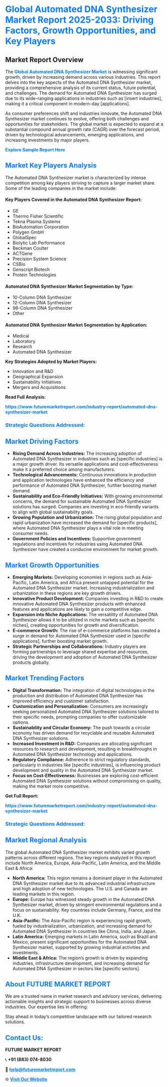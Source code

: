 <h1 style="color: #007BFF;">Global Automated DNA Synthesizer Market Report 2025-2033: Driving Factors, Growth Opportunities, and Key Players</h1>

<section id="overview">
<h2>Market Report Overview</h2>
<p>The <a href="https://www.futuremarketreport.com/industry-report/automated-dna-synthesizer-market" style="color: #007BFF; text-decoration: none;"><strong>Global Automated DNA Synthesizer Market</strong></a> is witnessing significant growth, driven by increasing demand across various industries. This report delves into the key aspects of the Automated DNA Synthesizer market, providing a comprehensive analysis of its current status, future potential, and challenges. The demand for Automated DNA Synthesizer has surged due to its wide-ranging applications in industries such as [insert industries], making it a critical component in modern-day [applications].</p>
<p>As consumer preferences shift and industries innovate, the Automated DNA Synthesizer market continues to evolve, offering both challenges and opportunities for stakeholders. The global market is expected to expand at a substantial compound annual growth rate (CAGR) over the forecast period, driven by technological advancements, emerging applications, and increasing investments by major players.</p>
</section>

<section id="overview">
<p><a href="https://www.futuremarketreport.com/request-sample/reportId=127504" style="color: #007BFF; text-decoration: none;"><strong>Explore Sample Report Here</strong></a></p>
</section>

<section id="key-players">
<h2 style="color: #007BFF;">Market Key Players Analysis</h2>
<p>The Automated DNA Synthesizer market is characterized by intense competition among key players striving to capture a larger market share. Some of the leading companies in the market include:</p>
<h4>Key Players Covered in the Automated DNA Synthesizer Report:</h4>
<ul><li>GE</li><li>Thermo Fisher Scientific</li><li>Tekna Plasma Systems</li><li>BioAutomation Corporation</li><li>Polygen GmbH</li><li>GlobalSpec</li><li>Biolytic Lab Performance</li><li>Beckman Coulter</li><li>ACTGene</li><li>Precision System Science</li><li>CSBio</li><li>Genscript Biotech</li><li>Protein Technologies</li></ul>
<h4>Automated DNA Synthesizer Market Segmentation by Type:</h4>
<ul><li>10-Column DNA Synthesizer</li><li>12-Column DNA Synthesizer</li><li>96-Column DNA Synthesizer</li><li>Other</li></ul>

<h4>Automated DNA Synthesizer Market Segmentation by Application:</h4>
<ul><li>Medical</li><li>Laboratory</li><li>Research</li><li>Automated DNA Synthesizer</li></ul>
<p><strong>Key Strategies Adopted by Market Players:</strong></p>
<ul>
<li>Innovation and R&D</li>
<li>Geographical Expansion</li>
<li>Sustainability Initiatives</li>
<li>Mergers and Acquisitions</li>
</ul>
</section>

<section>
<p><strong>Read Full Analysis: </strong></p><a href="https://www.futuremarketreport.com/industry-report/automated-dna-synthesizer-market" style="color: #007BFF; text-decoration: none;"><strong>https://www.futuremarketreport.com/industry-report/automated-dna-synthesizer-market</strong></a>
<h3 style="color: #007BFF;">Strategic Questions Addressed:</h3>
</section>

<section id="driving-factors">
<h2 style="color: #007BFF;">Market Driving Factors</h2>
<ul>
<li><strong>Rising Demand Across Industries:</strong> The increasing adoption of Automated DNA Synthesizer in industries such as [specific industries] is a major growth driver. Its versatile applications and cost-effectiveness make it a preferred choice among manufacturers.</li>
<li><strong>Technological Advancements:</strong> Continuous innovations in production and application technologies have enhanced the efficiency and performance of Automated DNA Synthesizer, further boosting market demand.</li>
<li><strong>Sustainability and Eco-Friendly Initiatives:</strong> With growing environmental concerns, the demand for sustainable Automated DNA Synthesizer solutions has surged. Companies are investing in eco-friendly variants to align with global sustainability goals.</li>
<li><strong>Growing Population and Urbanization:</strong> The rising global population and rapid urbanization have increased the demand for [specific products], where Automated DNA Synthesizer plays a vital role in meeting consumer needs.</li>
<li><strong>Government Policies and Incentives:</strong> Supportive government regulations and incentives for industries using Automated DNA Synthesizer have created a conducive environment for market growth.</li>
</ul>
</section>

<section id="growth-opportunities">
<h2 style="color: #007BFF;">Market Growth Opportunities</h2>
<ul>
<li><strong>Emerging Markets:</strong> Developing economies in regions such as Asia-Pacific, Latin America, and Africa present untapped potential for the Automated DNA Synthesizer market. Increasing industrialization and urbanization in these regions are key growth drivers.</li>
<li><strong>Innovative Product Development:</strong> Companies investing in R&D to create innovative Automated DNA Synthesizer products with enhanced features and applications are likely to gain a competitive edge.</li>
<li><strong>Expansion into Niche Applications:</strong> The versatility of Automated DNA Synthesizer allows it to be utilized in niche markets such as [specific niches], creating opportunities for growth and diversification.</li>
<li><strong>E-commerce Growth:</strong> The rise of e-commerce platforms has created a surge in demand for Automated DNA Synthesizer used in [specific applications], further boosting market growth.</li>
<li><strong>Strategic Partnerships and Collaborations:</strong> Industry players are forming partnerships to leverage shared expertise and resources, driving the development and adoption of Automated DNA Synthesizer products globally.</li>
</ul>
</section>

<section id="trending-factors">
<h2 style="color: #007BFF;">Market Trending Factors</h2>
<ul>
<li><strong>Digital Transformation:</strong> The integration of digital technologies in the production and distribution of Automated DNA Synthesizer has improved efficiency and customer satisfaction.</li>
<li><strong>Customization and Personalization:</strong> Consumers are increasingly seeking personalized Automated DNA Synthesizer solutions tailored to their specific needs, prompting companies to offer customizable options.</li>
<li><strong>Sustainability and Circular Economy:</strong> The push towards a circular economy has driven demand for recyclable and reusable Automated DNA Synthesizer solutions.</li>
<li><strong>Increased Investment in R&D:</strong> Companies are allocating significant resources to research and development, resulting in breakthroughs in Automated DNA Synthesizer technology and applications.</li>
<li><strong>Regulatory Compliance:</strong> Adherence to strict regulatory standards, particularly in industries like [specific industries], is influencing product development and quality in the Automated DNA Synthesizer market.</li>
<li><strong>Focus on Cost-Effectiveness:</strong> Businesses are exploring cost-efficient Automated DNA Synthesizer solutions without compromising on quality, making the market more competitive.</li>
</ul>
</section>

<section>
<p><strong>Get Full Report: </strong></p><a href="https://www.futuremarketreport.com/industry-report/automated-dna-synthesizer-market" style="color: #007BFF; text-decoration: none;"><strong>https://www.futuremarketreport.com/industry-report/automated-dna-synthesizer-market</strong></a>
<h3 style="color: #007BFF;">Strategic Questions Addressed:</h3>
</section>


<section id="regional-analysis">
<h2 style="color: #007BFF;">Market Regional Analysis</h2>
<p>The global Automated DNA Synthesizer market exhibits varied growth patterns across different regions. The key regions analyzed in this report include North America, Europe, Asia-Pacific, Latin America, and the Middle East & Africa:</p>
<ul>
<li><strong>North America:</strong> This region remains a dominant player in the Automated DNA Synthesizer market due to its advanced industrial infrastructure and high adoption of new technologies. The U.S. and Canada are leading markets in this region.</li>
<li><strong>Europe:</strong> Europe has witnessed steady growth in the Automated DNA Synthesizer market, driven by stringent environmental regulations and a focus on sustainability. Key countries include Germany, France, and the U.K.</li>
<li><strong>Asia-Pacific:</strong> The Asia-Pacific region is experiencing rapid growth, fueled by industrialization, urbanization, and increasing demand for Automated DNA Synthesizer in countries like China, India, and Japan.</li>
<li><strong>Latin America:</strong> Emerging markets in Latin America, such as Brazil and Mexico, present significant opportunities for the Automated DNA Synthesizer market, supported by growing industrial activities and investments.</li>
<li><strong>Middle East & Africa:</strong> The region’s growth is driven by expanding industries, infrastructure development, and increasing demand for Automated DNA Synthesizer in sectors like [specific sectors].</li>
</ul>
</section>

<footer>
<h2 style="color: #007BFF;">About FUTURE MARKET REPORT</h2>
<p>We are a trusted name in market research and advisory services, delivering actionable insights and strategic support to businesses across diverse industries. Our expertise lies in offering:</p>

<p>Stay ahead in today’s competitive landscape with our tailored research solutions.</p>

<h2 style="color: #007BFF;">Contact Us:</h2>
<p><strong>FUTURE MARKET REPORT</strong></p>
<p>📞 <strong>+91 (883) 074-8030</strong></p>
<p>📧 <strong><a href="mailto:help@futuremarketreport.com" style="color: #007BFF;">help@futuremarketreport.com</a></strong></p>
<p>🌐 <strong><a href="https://www.futuremarketreport.com/" style="color: #007BFF;">Visit Our Website</a></strong></p>
</footer>